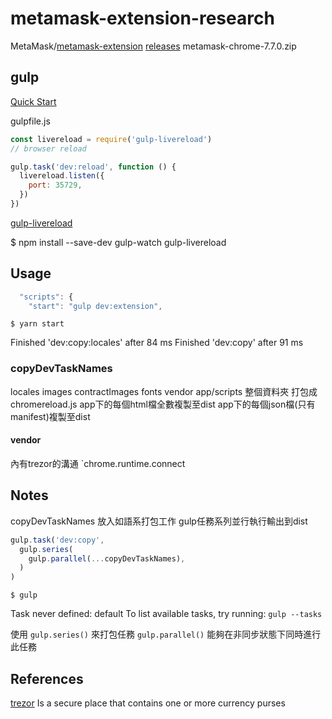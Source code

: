 # metamask-extension-research

MetaMask/[metamask-extension](https://github.com/MetaMask/metamask-extension)
[releases](https://github.com/MetaMask/metamask-extension/releases) metamask-chrome-7.7.0.zip

## gulp

[Quick Start](https://gulpjs.com/docs/en/getting-started/quick-start)  

gulpfile.js

```js
const livereload = require('gulp-livereload')
// browser reload

gulp.task('dev:reload', function () {
  livereload.listen({
    port: 35729,
  })
})
```

[gulp-livereload](http://kejyun.github.io/gulp-learning-notes/plguins/Tool/Plugins-Tool-gulp-livereload.html)  

$ npm install --save-dev gulp-watch gulp-livereload

## Usage

```js
  "scripts": {
    "start": "gulp dev:extension",
```

`$ yarn start`

Finished 'dev:copy:locales' after 84 ms
Finished 'dev:copy' after 91 ms

### copyDevTaskNames

locales images contractImages fonts vendor
app/scripts 整個資料夾 打包成 chromereload.js
app下的每個html檔全數複製至dist
app下的每個json檔(只有manifest)複製至dist

#### vendor

內有trezor的溝通  `chrome.runtime.connect

## Notes

copyDevTaskNames 放入如語系打包工作
gulp任務系列並行執行輸出到dist

```js
gulp.task('dev:copy',
  gulp.series(
    gulp.parallel(...copyDevTaskNames),
  )
)
```

`$ gulp`

Task never defined: default
To list available tasks, try running: `gulp --tasks`

使用 `gulp.series()` 來打包任務
`gulp.parallel()` 能夠在非同步狀態下同時進行此任務

## References

[trezor](https://trezor.io/) Is a secure place that contains one or more currency purses
